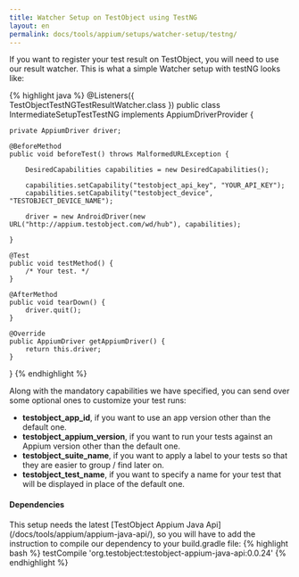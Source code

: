 ```yaml
---
title: Watcher Setup on TestObject using TestNG
layout: en
permalink: docs/tools/appium/setups/watcher-setup/testng/
---
```


If you want to register your test result on TestObject, you will need to use our result watcher. This is what a simple Watcher setup with testNG looks like:

{% highlight java %}
@Listeners({ TestObjectTestNGTestResultWatcher.class })
public class IntermediateSetupTestTestNG implements AppiumDriverProvider {

    private AppiumDriver driver;

    @BeforeMethod
    public void beforeTest() throws MalformedURLException {

        DesiredCapabilities capabilities = new DesiredCapabilities();

        capabilities.setCapability("testobject_api_key", "YOUR_API_KEY");
        capabilities.setCapability("testobject_device", "TESTOBJECT_DEVICE_NAME");

        driver = new AndroidDriver(new URL("http://appium.testobject.com/wd/hub"), capabilities);

    }

    @Test
    public void testMethod() {
        /* Your test. */
    }

    @AfterMethod
    public void tearDown() {
        driver.quit();
    }

    @Override
    public AppiumDriver getAppiumDriver() {
        return this.driver;
    }
}
{% endhighlight %}

Along with the mandatory capabilities we have specified, you can send over some optional ones to customize your test runs:

* <strong>testobject_app_id</strong>, if you want to use an app version other than the default one.
* <strong>testobject_appium_version</strong>, if you want to run your tests against an Appium version other than the default one.
* <strong>testobject_suite_name</strong>, if you want to apply a label to your tests so that they are easier to group / find later on.
* <strong>testobject_test_name</strong>, if you want to specify a name for your test that will be displayed in place of the default one.

<h4>Dependencies</h4>
This setup needs the latest [TestObject Appium Java Api](/docs/tools/appium/appium-java-api/), so you will have to add the instruction to compile our dependency to your build.gradle file:
{% highlight bash %}
  testCompile 'org.testobject:testobject-appium-java-api:0.0.24'
{% endhighlight %}
